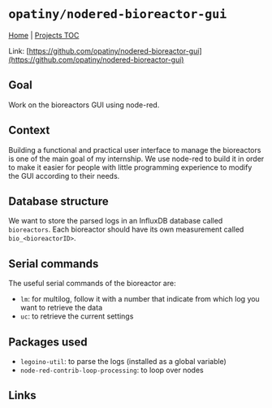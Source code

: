 # `opatiny/nodered-bioreactor-gui`

[Home](../../README.md) | [Projects TOC](../projects.md)

Link: [https://github.com/opatiny/nodered-bioreactor-gui](https://github.com/opatiny/nodered-bioreactor-gui)

## Goal

Work on the bioreactors GUI using node-red.

## Context

Building a functional and practical user interface to manage the bioreactors is one of the main goal of my internship. We use node-red to build it in order to make it easier for people with little programming experience to modify the GUI according to their needs.

## Database structure

We want to store the parsed logs in an InfluxDB database called `bioreactors`. Each bioreactor should have its own measurement called `bio_<bioreactorID>`.

## Serial commands

The useful serial commands of the bioreactor are:
- `lm`: for multilog, follow it with a number that indicate from which log you want to retrieve the data
- `uc`: to retrieve the current settings

## Packages used

- `legoino-util`: to parse the logs (installed as a global variable)
- `node-red-contrib-loop-processing`: to loop over nodes

## Links
